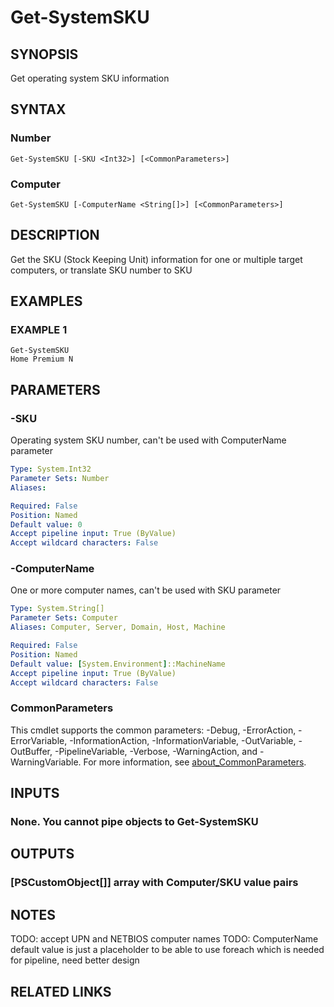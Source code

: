 ﻿---
external help file: Project.Windows.ComputerInfo-help.xml
Module Name: Project.Windows.ComputerInfo
online version: https://github.com/metablaster/WindowsFirewallRuleset/blob/develop/Modules/Project.Windows.ComputerInfo/Help/en-US/Get-SystemSKU.md
schema: 2.0.0
---

# Get-SystemSKU

## SYNOPSIS

Get operating system SKU information

## SYNTAX

### Number

```none
Get-SystemSKU [-SKU <Int32>] [<CommonParameters>]
```

### Computer

```none
Get-SystemSKU [-ComputerName <String[]>] [<CommonParameters>]
```

## DESCRIPTION

Get the SKU (Stock Keeping Unit) information for one or multiple target computers,
or translate SKU number to SKU

## EXAMPLES

### EXAMPLE 1

```none
Get-SystemSKU
Home Premium N
```

## PARAMETERS

### -SKU

Operating system SKU number, can't be used with ComputerName parameter

```yaml
Type: System.Int32
Parameter Sets: Number
Aliases:

Required: False
Position: Named
Default value: 0
Accept pipeline input: True (ByValue)
Accept wildcard characters: False
```

### -ComputerName

One or more computer names, can't be used with SKU parameter

```yaml
Type: System.String[]
Parameter Sets: Computer
Aliases: Computer, Server, Domain, Host, Machine

Required: False
Position: Named
Default value: [System.Environment]::MachineName
Accept pipeline input: True (ByValue)
Accept wildcard characters: False
```

### CommonParameters

This cmdlet supports the common parameters: -Debug, -ErrorAction, -ErrorVariable, -InformationAction, -InformationVariable, -OutVariable, -OutBuffer, -PipelineVariable, -Verbose, -WarningAction, and -WarningVariable. For more information, see [about_CommonParameters](http://go.microsoft.com/fwlink/?LinkID=113216).

## INPUTS

### None. You cannot pipe objects to Get-SystemSKU

## OUTPUTS

### [PSCustomObject[]] array with Computer/SKU value pairs

## NOTES

TODO: accept UPN and NETBIOS computer names
TODO: ComputerName default value is just a placeholder to be able to use foreach
which is needed for pipeline, need better design

## RELATED LINKS

